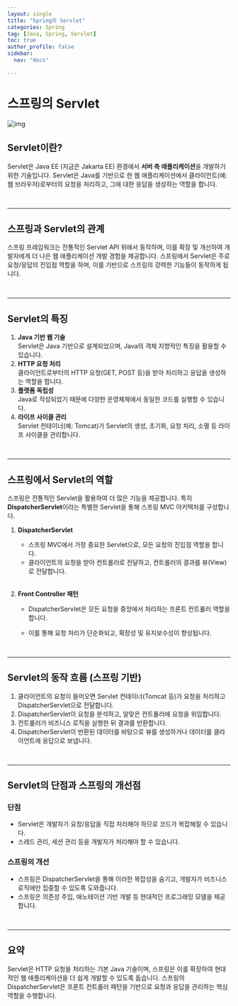 ```yaml
---
layout: single
title: "Spring의 Servlet"
categories: Spring
tag: [Java, Spring, Servlet]
toc: true
author_profile: false
sidebar:
  nav: "docs"

---
```




# 스프링의 Servlet

![img](https://upload.wikimedia.org/wikipedia/commons/4/40/JSPLife.png)



## Servlet이란?

Servlet은 Java EE (지금은 Jakarta EE) 환경에서 **서버 측 애플리케이션**을 개발하기 위한 기술입니다. Servlet은 Java를 기반으로 한 웹 애플리케이션에서 클라이언트(예: 웹 브라우저)로부터의 요청을 처리하고, 그에 대한 응답을 생성하는 역할을 합니다.



<br>

---

## 스프링과 Servlet의 관계
스프링 프레임워크는 전통적인 Servlet API 위에서 동작하며, 이를 확장 및 개선하여 개발자에게 더 나은 웹 애플리케이션 개발 경험을 제공합니다. 스프링에서 Servlet은 주로 요청/응답의 진입점 역할을 하며, 이를 기반으로 스프링의 강력한 기능들이 동작하게 됩니다.

<br>

---

## Servlet의 특징
1. **Java 기반 웹 기술**  
   Servlet은 Java 기반으로 설계되었으며, Java의 객체 지향적인 특징을 활용할 수 있습니다.
2. **HTTP 요청 처리**  
   클라이언트로부터의 HTTP 요청(GET, POST 등)을 받아 처리하고 응답을 생성하는 역할을 합니다.
3. **플랫폼 독립성**  
   Java로 작성되었기 때문에 다양한 운영체제에서 동일한 코드를 실행할 수 있습니다.
4. **라이프 사이클 관리**  
   Servlet 컨테이너(예: Tomcat)가 Servlet의 생성, 초기화, 요청 처리, 소멸 등 라이프 사이클을 관리합니다.

<br>

---

## 스프링에서 Servlet의 역할
스프링은 전통적인 Servlet을 활용하여 더 많은 기능을 제공합니다. 특히 **DispatcherServlet**이라는 특별한 Servlet을 통해 스프링 MVC 아키텍처를 구성합니다.

1. **DispatcherServlet**  
   
   - 스프링 MVC에서 가장 중요한 Servlet으로, 모든 요청의 진입점 역할을 합니다.  
   - 클라이언트의 요청을 받아 컨트롤러로 전달하고, 컨트롤러의 결과를 뷰(View)로 전달합니다.
   
   <br>
   
2. **Front Controller 패턴**  
   - DispatcherServlet은 모든 요청을 중앙에서 처리하는 프론트 컨트롤러 역할을 합니다.
   
   - 이를 통해 요청 처리가 단순화되고, 확장성 및 유지보수성이 향상됩니다.
   
     <br>

---

## Servlet의 동작 흐름 (스프링 기반)
1. 클라이언트의 요청이 들어오면 Servlet 컨테이너(Tomcat 등)가 요청을 처리하고 DispatcherServlet으로 전달합니다.
2. DispatcherServlet이 요청을 분석하고, 알맞은 컨트롤러에 요청을 위임합니다.
3. 컨트롤러가 비즈니스 로직을 실행한 뒤 결과를 반환합니다.
4. DispatcherServlet이 반환된 데이터를 바탕으로 뷰를 생성하거나 데이터를 클라이언트에 응답으로 보냅니다.

<br>

---

## Servlet의 단점과 스프링의 개선점
### 단점
- Servlet은 개발자가 요청/응답을 직접 처리해야 하므로 코드가 복잡해질 수 있습니다.
- 스레드 관리, 세션 관리 등을 개발자가 처리해야 할 수 있습니다.

### 스프링의 개선
- 스프링은 DispatcherServlet을 통해 이러한 복잡성을 숨기고, 개발자가 비즈니스 로직에만 집중할 수 있도록 도와줍니다.
- 스프링은 의존성 주입, 애노테이션 기반 개발 등 현대적인 프로그래밍 모델을 제공합니다.

<br>

---

## 요약
Servlet은 HTTP 요청을 처리하는 기본 Java 기술이며, 스프링은 이를 확장하여 현대적인 웹 애플리케이션을 더 쉽게 개발할 수 있도록 돕습니다. 스프링의 DispatcherServlet은 프론트 컨트롤러 패턴을 기반으로 요청과 응답을 관리하는 핵심 역할을 수행합니다.